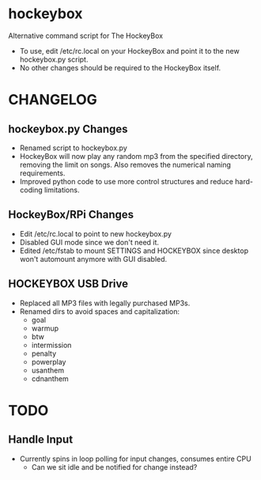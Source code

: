 # hockeybox
Alternative command script for The HockeyBox

* To use, edit /etc/rc.local on your HockeyBox and point it to the new hockeybox.py script.
* No other changes should be required to the HockeyBox itself.

# CHANGELOG
## hockeybox.py Changes
* Renamed script to hockeybox.py
* HockeyBox will now play any random mp3 from the specified directory, removing the limit on songs. Also removes the numerical naming requirements.
* Improved python code to use more control structures and reduce hard-coding limitations.

## HockeyBox/RPi Changes
* Edit /etc/rc.local to point to new hockeybox.py
* Disabled GUI mode since we don't need it.
* Edited /etc/fstab to mount SETTINGS and HOCKEYBOX since desktop won't automount anymore with GUI disabled.

## HOCKEYBOX USB Drive
* Replaced all MP3 files with legally purchased MP3s.
* Renamed dirs to avoid spaces and capitalization:
    * goal
    * warmup
    * btw
    * intermission
    * penalty
    * powerplay
    * usanthem
    * cdnanthem

# TODO
## Handle Input
* Currently spins in loop polling for input changes, consumes entire CPU
    * Can we sit idle and be notified for change instead?
